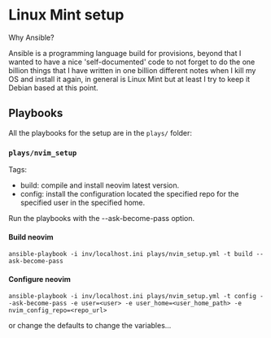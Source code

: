 # Linux Mint setup

Why Ansible?

Ansible is a programming language build for provisions, beyond that I wanted
to have a nice 'self-documented' code to not forget to do the one billion things that
I have written in one billion different notes when I kill my OS and
install it again, in general is Linux Mint but at least I try to keep it Debian 
based at this point.

## Playbooks

All the playbooks for the setup are in the `plays/` folder:

### `plays/nvim_setup`

Tags:
- build: compile and install neovim latest version.
- config: install the configuration located the specified repo for the specified user in the specified home.

Run the playbooks with the --ask-become-pass option.

#### Build neovim

```terminal
ansible-playbook -i inv/localhost.ini plays/nvim_setup.yml -t build --ask-become-pass
```

#### Configure neovim

```terminal
ansible-playbook -i inv/localhost.ini plays/nvim_setup.yml -t config --ask-become-pass -e user=<user> -e user_home=<user_home_path> -e nvim_config_repo=<repo_url>
```

or change the defaults to change the variables...
